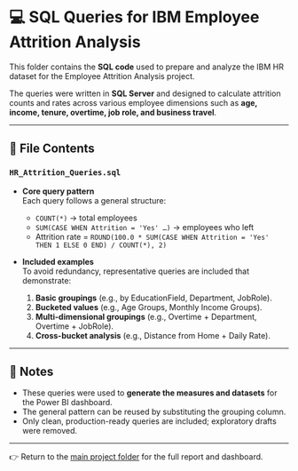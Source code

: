 # 💻 SQL Queries for IBM Employee Attrition Analysis

This folder contains the **SQL code** used to prepare and analyze the IBM HR dataset for the Employee Attrition Analysis project.  

The queries were written in **SQL Server** and designed to calculate attrition counts and rates across various employee dimensions such as **age, income, tenure, overtime, job role, and business travel**.  

---

## 📂 File Contents

### `HR_Attrition_Queries.sql`
- **Core query pattern**  
  Each query follows a general structure:  
  - `COUNT(*)` → total employees  
  - `SUM(CASE WHEN Attrition = 'Yes' …)` → employees who left  
  - Attrition rate = `ROUND(100.0 * SUM(CASE WHEN Attrition = 'Yes' THEN 1 ELSE 0 END) / COUNT(*), 2)`  

- **Included examples**  
  To avoid redundancy, representative queries are included that demonstrate:  
  1. **Basic groupings** (e.g., by EducationField, Department, JobRole).  
  2. **Bucketed values** (e.g., Age Groups, Monthly Income Groups).  
  3. **Multi-dimensional groupings** (e.g., Overtime + Department, Overtime + JobRole).  
  4. **Cross-bucket analysis** (e.g., Distance from Home + Daily Rate).  

---

## 📝 Notes
- These queries were used to **generate the measures and datasets** for the Power BI dashboard.  
- The general pattern can be reused by substituting the grouping column.  
- Only clean, production-ready queries are included; exploratory drafts were removed.  

---

👉 Return to the [main project folder](../README.md) for the full report and dashboard.
